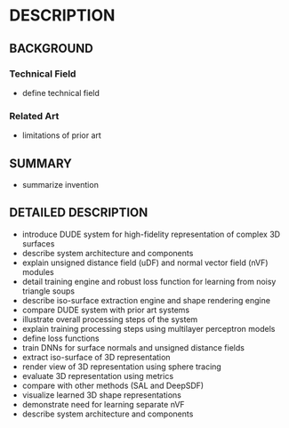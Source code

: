 # DESCRIPTION

## BACKGROUND

### Technical Field

- define technical field

### Related Art

- limitations of prior art

## SUMMARY

- summarize invention

## DETAILED DESCRIPTION

- introduce DUDE system for high-fidelity representation of complex 3D surfaces
- describe system architecture and components
- explain unsigned distance field (uDF) and normal vector field (nVF) modules
- detail training engine and robust loss function for learning from noisy triangle soups
- describe iso-surface extraction engine and shape rendering engine
- compare DUDE system with prior art systems
- illustrate overall processing steps of the system
- explain training processing steps using multilayer perceptron models
- define loss functions
- train DNNs for surface normals and unsigned distance fields
- extract iso-surface of 3D representation
- render view of 3D representation using sphere tracing
- evaluate 3D representation using metrics
- compare with other methods (SAL and DeepSDF)
- visualize learned 3D shape representations
- demonstrate need for learning separate nVF
- describe system architecture and components

